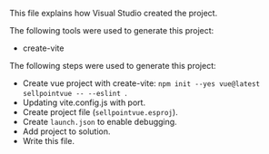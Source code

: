 This file explains how Visual Studio created the project.

The following tools were used to generate this project:
- create-vite

The following steps were used to generate this project:
- Create vue project with create-vite: `npm init --yes vue@latest sellpointvue -- --eslint `.
- Updating vite.config.js with port.
- Create project file (`sellpointvue.esproj`).
- Create `launch.json` to enable debugging.
- Add project to solution.
- Write this file.
